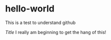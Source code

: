 # hello-world
This is a test to understand github

*Title*
I really am beginning to get the hang of this!

